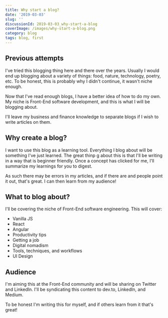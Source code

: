 ```yaml
---
title: Why start a blog?
date: '2019-03-03'
slug: ''
discussionId: 2019-03-03_why-start-a-blog
coverImage: /images/why-start-a-blog.png
category: blog
tags: blog, first
---
```


## Previous attempts

I've tried this blogging thing here and there over the years.
Usually I would end up blogging about a variety of things: food, nature, technology, poetry, etc.
To be honest, this is probably why I didn't continue, it wasn't niche enough.

Now that I've read enough blogs, I have a better idea of how to do my own.
My niche is Front-End software development, and this is what I will be blogging about.

I'll leave my business and finance knowledge to separate blogs if I wish to write articles on them.

## Why create a blog?

I want to use this blog as a learning tool. Everything I blog about will be something I've just learned.
The great thinp g about this is that I'll be writing in a way that is beginner friendly. Once a concept has clicked for me, I'll summarize my learnings for you to digest.

As such there may be errors in my articles, and if there are and people point it out, that's great. I can then learn from my audience!

## What to blog about?

I'll be covering the niche of Front-End software engineering.
This will cover:

- Vanilla JS
- React
- Angular
- Productivity tips
- Getting a job
- Digital nomadism
- Tools, techniques, and workflows
- UI Design

## Audience

I'm aiming this at the Front-End community and will be sharing on Twitter and LinkedIn.
I'll be syndicating this content to dev.to, LinkedIn, and Medium.

To be honest I'm writing this for myself, and if others learn from it that's great!
